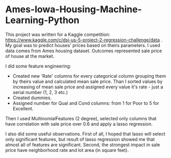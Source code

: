 # Ames-Iowa-Housing-Machine-Learning-Python
This project was written for a Kaggle competition: https://www.kaggle.com/c/dsi-us-5-project-2-regression-challenge/data . My goal was to predict houses' prices based on theirs parameters. I used data comes from Ames housing dataset. Outcomes represented sale price of house at the market.

I did some feature engineering: 
- Created new 'Rate' columns for every categorical column grouping them by theirs value and calculated mean sale price. Than I sorted values by increasing of mean sale price and assigned every value it's rate - just a serial number (1, 2, 3 etc.)
- Created dummies.
- Assigned number for Qual and Cond columns: from 1 for Poor to 5 for Excellent.

Then I used MultinomialFeatures (2 degree), selected only columns that have correlation with sale price over 0.6 and apply a lasso regression.

I also did some useful observations. First of all, I hoped that lasso will select only significant features, but result of lasso regression showed me that almost all of features are significant. Second, the strongest impact in sale price have neighborhood rate and lot area (in square feet).
